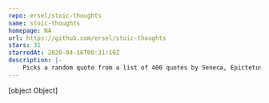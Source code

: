 ```yaml
---
repo: ersel/stoic-thoughts
name: stoic-thoughts
homepage: NA
url: https://github.com/ersel/stoic-thoughts
stars: 31
starredAt: 2020-04-16T00:31:10Z
description: |-
    Picks a random quote from a list of 400 quotes by Seneca, Epictetus and Marcus Aurelius.
---
```


[object Object]
